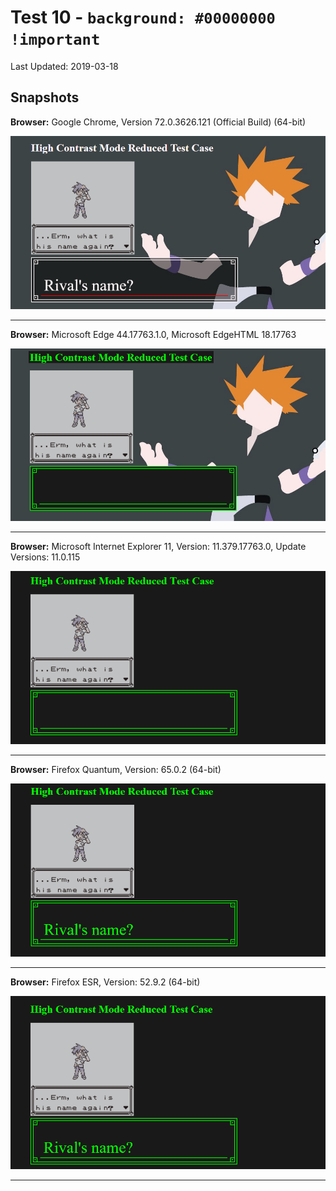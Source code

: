 # Test 10 - `background: #00000000 !important`
Last Updated: 2019-03-18

## Snapshots
**Browser:** Google Chrome, Version 72.0.3626.121 (Official Build) (64-bit)

![Chrome Snapshot](/10-rrggbbaa%20!important%20hex%20notation/snapshots/GoogleChrome.png)
___
**Browser:** Microsoft Edge 44.17763.1.0, Microsoft EdgeHTML 18.17763

![Edge Snapshot](/10-rrggbbaa%20!important%20hex%20notation/snapshots/MicrosoftEdge_HCM.png)
___
**Browser:** Microsoft Internet Explorer 11, Version: 11.379.17763.0, Update Versions: 11.0.115

![Internet Explorer Snapshot](/10-rrggbbaa%20!important%20hex%20notation/snapshots/InternetExplorer_HCM.png)
___
**Browser:** Firefox Quantum, Version: 65.0.2 (64-bit)

![Firefox Quantum Snapshot](/10-rrggbbaa%20!important%20hex%20notation/snapshots/FirefoxQuantum_HCM.png)
___
**Browser:** Firefox ESR, Version: 52.9.2 (64-bit)

![Firefox ESR Snapshot](/10-rrggbbaa%20!important%20hex%20notation/snapshots/FirefoxESR_HCM.png)
___
